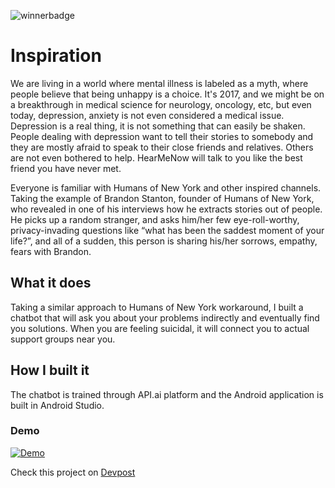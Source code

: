 ![winnerbadge](https://img.shields.io/badge/winner-mhacks%20nano%20'17-red.svg)


# Inspiration
We are living in a world where mental illness is labeled as a myth, where people believe that being unhappy is a choice. It's 2017, and we might be on a breakthrough in medical science for neurology, oncology, etc, but even today, depression, anxiety is not even considered a medical issue. Depression is a real thing, it is not something that can easily be shaken. People dealing with depression want to tell their stories to somebody and they are mostly afraid to speak to their close friends and relatives. Others are not even bothered to help. HearMeNow will talk to you like the best friend you have never met.

Everyone is familiar with Humans of New York and other inspired channels. Taking the example of Brandon Stanton, founder of Humans of New York, who revealed in one of his interviews how he extracts stories out of people. He picks up a random stranger, and asks him/her few eye-roll-worthy, privacy-invading questions like “what has been the saddest moment of your life?”, and all of a sudden, this person is sharing his/her sorrows, empathy, fears with Brandon.

## What it does
Taking a similar approach to Humans of New York workaround, I built a chatbot that will ask you about your problems indirectly and eventually find you solutions. When you are feeling suicidal, it will connect you to actual support groups near you.

## How I built it
The chatbot is trained through API.ai platform and the Android application is built in Android Studio.

### Demo
[![Demo](https://github.com/PoojaB26/HearMeNow-Depression-Chatbot/blob/master/git.PNG)](https://www.youtube.com/watch?v=6n_OhtNz8eU 
"Demo")



Check this project on [Devpost](https://devpost.com/software/hearmenow)

